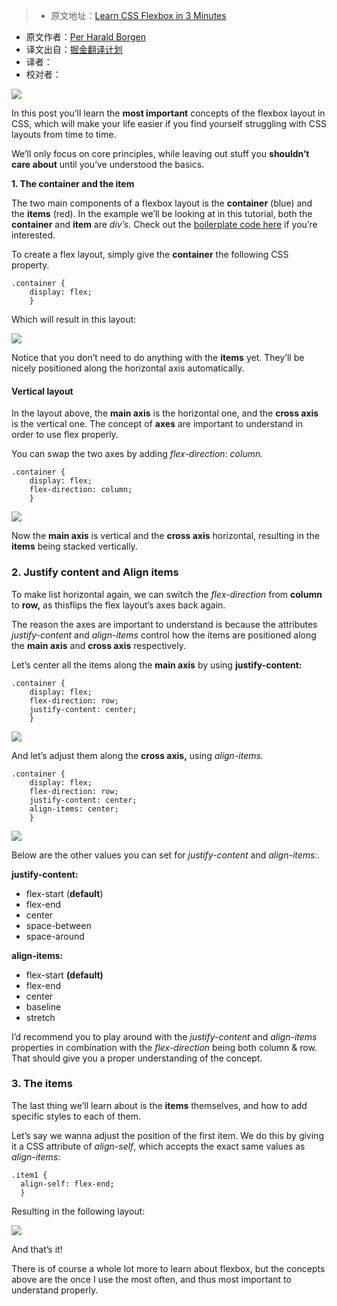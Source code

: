 > * 原文地址：[Learn CSS Flexbox in 3 Minutes](https://medium.com/learning-new-stuff/learn-css-flexbox-in-3-minutes-c616c7070672)
* 原文作者：[Per Harald Borgen](https://medium.com/@perborgen)
* 译文出自：[掘金翻译计划](https://github.com/xitu/gold-miner)
* 译者：
* 校对者：








![](https://cdn-images-1.medium.com/max/800/1*baslR_nGORHYX4STOjhhpg.png)



In this post you’ll learn the **most important** concepts of the flexbox layout in CSS, which will make your life easier if you find yourself struggling with CSS layouts from time to time.

We’ll only focus on core principles, while leaving out stuff you **shouldn’t care about** until you’ve understood the basics.

**1\. The container and the item**

The two main components of a flexbox layout is the **container** (blue) and the **items** (red). In the example we’ll be looking at in this tutorial, both the **container** and **item** are _div’s._ Check out the [boilerplate code here](https://github.com/perborgen/FlexboxTutorial) if you’re interested.

To create a flex layout, simply give the **container** the following CSS property.

    .container {
        display: flex;
        }

Which will result in this layout:



![](https://cdn-images-1.medium.com/max/800/1*3zzvOetr1fjDrZKEEmo9dA.png)



Notice that you don’t need to do anything with the **items** yet. They’ll be nicely positioned along the horizontal axis automatically.

#### Vertical layout

In the layout above, the **main axis** is the horizontal one, and the **cross axis** is the vertical one. The concept of **axes** are important to understand in order to use flex properly.

You can swap the two axes by adding _flex-direction_: _column._

    .container {
        display: flex;
        flex-direction: column;
        }



![](https://cdn-images-1.medium.com/max/800/1*yPT-82-JPYk8b2Rh_3K6sQ.png)



Now the **main axis** is vertical and the **cross axis** horizontal, resulting in the **items** being stacked vertically.

### 2\. Justify content and Align items

To make list horizontal again, we can switch the _flex-direction_ from **column** to **row,** as thisflips the flex layout’s axes back again.

The reason the axes are important to understand is because the attributes _justify-content_ and _align-items_ control how the items are positioned along the **main axis** and **cross axis** respectively.

Let’s center all the items along the **main axis** by using **justify-content:**

    .container {
        display: flex;
        flex-direction: row;
        justify-content: center;
        }



![](https://cdn-images-1.medium.com/max/800/1*KAFfHDFWCd12qI3TqSS8DQ.png)



And let’s adjust them along the **cross axis,** using _align-items._

    .container {
        display: flex;
        flex-direction: row;
        justify-content: center;
        align-items: center;
        }



![](https://cdn-images-1.medium.com/max/800/1*S666Y69uJUWgQ0rz8tzjOQ.png)



Below are the other values you can set for _justify-content_ and _align-items:._

**justify-content:**

*   flex-start (**default**)
*   flex-end
*   center
*   space-between
*   space-around

**align-items:**

*   flex-start **(default)**
*   flex-end
*   center
*   baseline
*   stretch

I’d recommend you to play around with the _justify-content_ and _align-items_ properties in combination with the _flex-direction_ being both column & row. That should give you a proper understanding of the concept.

### 3\. The items

The last thing we’ll learn about is the **items** themselves, and how to add specific styles to each of them.

Let’s say we wanna adjust the position of the first item. We do this by giving it a CSS attribute of _align-self_, which accepts the exact same values as _align-items_:

    .item1 {
      align-self: flex-end;
      }

Resulting in the following layout:



![](https://cdn-images-1.medium.com/max/800/1*-NBG56jX-QKYaga6qiF0eg.png)



And that’s it!

There is of course a whole lot more to learn about flexbox, but the concepts above are the once I use the most often, and thus most important to understand properly.






